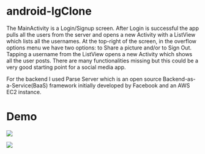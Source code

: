 # android-IgClone
The MainActivity is a Login/Signup screen. After Login is successful the app pulls all the users from the server and opens a new Activity with a ListView which lists all the 
usernames. At the top-right of the screen, in the overflow options menu we have two options: to Share a picture and/or to Sign Out. Tapping a username from the ListView opens a new Activity which shows all the user posts.  There are many functionalities missing but this could be a very good starting point for a social media app.  
  
For the backend I used Parse Server which is an open source Backend-as-a-Service(BaaS) framework initially developed by Facebook and an AWS EC2 instance. 

# Demo  
![](https://i.imgur.com/KyWYsH0.gif)  
  
![](https://i.imgur.com/V1s4jXX.gif)
